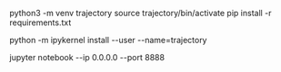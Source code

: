 python3 -m venv trajectory
source trajectory/bin/activate
pip install -r requirements.txt

python -m ipykernel install --user --name=trajectory

jupyter notebook --ip 0.0.0.0 --port 8888
